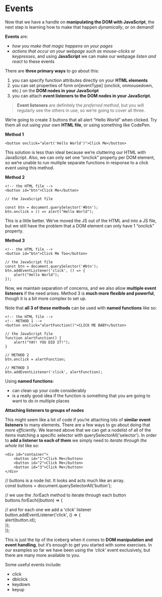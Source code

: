 # Events

Now that we have a handle on **manipulating the DOM with JavaScript**, the next step is learning how to make that happen *dynamically*, or on demand!<br>
<p><strong>Events</strong> are:

- <em>how you make that magic happens on your pages</em>
- <em>actions that occur on your webpage such as mouse-clicks or keypresses</em>, and using <strong>JavaScript</strong> we can make our webpage <em>listen and react</em> to these events


There are **three primary ways** to go about this: 

1. you can specify function attributes directly on your <strong>HTML elements</strong>
2. you can set properties of form on[eventType] (onclick, onmousedown, etc.) on the <strong>DOM nodes in your JavaScript</strong>
3. you can attach <strong>event listeners to the DOM nodes in your JavaScript.</strong>

>**Event listeners** are definitely the *preferred method*, but you will regularly see the others in use, so we’re going to cover all three.

We’re going to create 3 buttons that all alert “Hello World” when clicked. Try them all out using your own **HTML file**, or using something like CodePen.

**Method 1**

    <button onclick="alert('Hello World')">Click Me</button>

This solution is less than ideal because we’re cluttering our HTML with JavaScript. Also, we can only set one “onclick” property per DOM element, so we’re unable to run multiple separate functions in response to a click event using this method.

**Method 2**

    <!-- the HTML file -->
    <button id="btn">Click Me</button>

    // the JavaScript file

    const btn = document.querySelector('#btn');
    btn.onclick = () => alert("Hello World");

This is a little better. We’ve moved the JS out of the HTML and into a JS file, but we still have the problem that a DOM element can only have 1 “onclick” property.

**Method 3**

    <!-- the HTML file -->
    <button id="btn">Click Me Too</button>

    // the JavaScript file
    const btn = document.querySelector('#btn');
    btn.addEventListener('click', () => {
        alert("Hello World");
    });

Now, we maintain separation of concerns, and we also allow **multiple event listeners** if the need arises. Method 3 is **much more flexible and powerful**, though it is a bit more complex to set up.

Note that **all 3 of these methods** can be used with **named functions** like so:

    <!-- the HTML file -->
    <!-- METHOD 1 -->
    <button onclick="alertFunction()">CLICK ME BABY</button>

    // the JavaScript file
    function alertFunction() {
        alert("YAY! YOU DID IT!");
    }   

    // METHOD 2
    btn.onclick = alertFunction;

    // METHOD 3
    btn.addEventListener('click', alertFunction);

Using **named functions**: 
<ul>
<li>can clean up your code considerably</li> 
<li>is a really good idea if the function is something that you are going to want to do in multiple places</li>
</ul>

**Attaching listeners to groups of nodes**

This might seem like a lot of code if you’re attaching lots of **similar event listeners** to many elements. There are a few ways to go about doing that *more efficiently*. We learned above that we can get a nodelist of all of the items matching a specific selector with querySelectorAll('selector'). In order to **add a listener to each of them** we simply need to *iterate through the whole list* like so:

    <div id="container">
        <button id="1">Click Me</button>
        <button id="2">Click Me</button>
        <button id="3">Click Me</button>
    </div> 

 
<p>// buttons is a node list. It looks and acts much like an array.<br>
    const buttons = document.querySelectorAll('button');</p>

<p>// we use the .forEach method to iterate through each button<br>
    buttons.forEach((button) => {</p>

<p>// and for each one we add a 'click' listener<br>
    button.addEventListener('click', () => {<br>
        alert(button.id);<br>
    });<br>
 });</p>



This is just the tip of the iceberg when it comes to **DOM manipulation and event handling**, but it’s enough to get you started with some exercises. In our examples so far we have been using the *‘click’* event exclusively, but there are many more available to you.

Some useful events include:
<ul>
<li>click</li>
<li>dblclick</li>
<li>keydown</li>
<li>keyup</li>
</ul>










